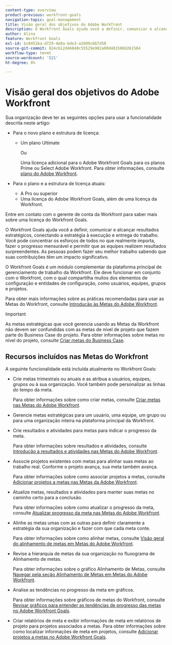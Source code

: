 ```yaml
---
content-type: overview
product-previous: workfront-goals
navigation-topic: goal-management
title: Visão geral dos objetivos do Adobe Workfront
description: O Workfront Goals ajuda você a definir, comunicar e alcançar resultados estratégicos, conectando a estratégia à execução e entrega do trabalho.
author: Alina
feature: Workfront Goals
exl-id: bc0451ba-d729-4e8a-bde3-a2609c667d50
source-git-commit: 024c612d46848c55529e902a00d481588d261584
workflow-type: tm+mt
source-wordcount: '521'
ht-degree: 0%

---
```


# Visão geral dos objetivos do Adobe Workfront

Sua organização deve ter as seguintes opções para usar a funcionalidade descrita neste artigo:

* Para o novo plano e estrutura de licença:

   * Um plano Ultimate

     Ou

     Uma licença adicional para o Adobe Workfront Goals para os planos Prime ou Select Adobe Workfront. Para obter informações, consulte [plano do Adobe Workfront](https://www.workfront.com/plans).

* Para o plano e a estrutura de licença atuais:

   * A Pro ou superior
   * Uma licença do Adobe Workfront Goals, além de uma licença da Workfront.

Entre em contato com o gerente de conta da Workfront para saber mais sobre uma licença do Workfront Goals.


O Workfront Goals ajuda você a definir, comunicar e alcançar resultados estratégicos, conectando a estratégia à execução e entrega do trabalho. Você pode concentrar os esforços de todos no que realmente importa, fazer o progresso mensurável e permitir que as equipes realizem resultados surpreendentes. As pessoas podem fazer seu melhor trabalho sabendo que suas contribuições têm um impacto significativo.

O Workfront Goals é um módulo complementar da plataforma principal de gerenciamento de trabalho da Workfront. Ele deve funcionar em conjunto com o Workfront, com o qual compartilha muitos dos elementos de configuração e entidades de configuração, como usuários, equipes, grupos e projetos.

Para obter mais informações sobre as práticas recomendadas para usar as Metas do Workfront, consulte [Introdução às Metas do Adobe Workfront](../../workfront-goals/goal-management/getting-started-with-wf-goals.md).

>[!IMPORTANT]
>
>As metas estratégicas que você gerencia usando as Metas da Workfront não devem ser confundidas com as metas de nível de projeto que fazem parte do Business Case do projeto. Para obter informações sobre metas no nível do projeto, consulte [Criar metas do Business Case](../../manage-work/projects/define-a-business-case/create-business-case-goals.md).

## Recursos incluídos nas Metas do Workfront

A seguinte funcionalidade está incluída atualmente no Workfront Goals:

* Crie metas trimestrais ou anuais e as atribua a usuários, equipes, grupos ou à sua organização. Você também pode personalizar as linhas do tempo da meta.

  Para obter informações sobre como criar metas, consulte [Criar metas nas Metas do Adobe Workfront](../../workfront-goals/goal-management/create-goals.md).

* Gerencie metas estratégicas para um usuário, uma equipe, um grupo ou para uma organização inteira na plataforma principal da Workfront.
* Crie resultados e atividades para metas para indicar o progresso da meta.

  Para obter informações sobre resultados e atividades, consulte [Introdução a resultados e atividades nas Metas do Adobe Workfront](../../workfront-goals/results-and-activities/get-started-with-results-and-activities.md).

* Associe projetos existentes com metas para alinhar suas metas ao trabalho real. Conforme o projeto avança, sua meta também avança.

  Para obter informações sobre como associar projetos a metas, consulte [Adicionar projetos a metas nas Metas da Adobe Workfront](../../workfront-goals/results-and-activities/connect-projects-to-goals-overview.md).

* Atualize metas, resultados e atividades para manter suas metas no caminho certo para a conclusão.

  Para obter informações sobre como atualizar o progresso da meta, consulte [Atualizar progresso da meta nas Metas do Adobe Workfront](../../workfront-goals/goal-review-and-workfront-goals-sections/check-in-goals.md).

* Alinhe as metas umas com as outras para definir claramente a estratégia da sua organização e fazer com que cada meta conte.

  Para obter informações sobre como alinhar metas, consulte [Visão geral do alinhamento de metas em Metas do Adobe Workfront](../../workfront-goals/goal-alignment/goal-alignment-overview.md).

* Revise a hierarquia de metas da sua organização no fluxograma de Alinhamento de metas.

  Para obter informações sobre o gráfico Alinhamento de Metas, consulte [Navegar pela seção Alinhamento de Metas em Metas do Adobe Workfront](../../workfront-goals/goal-alignment/navigate-goal-alignment-chart.md).

* Analise as tendências no progresso da meta em gráficos.

  Para obter informações sobre gráficos de metas do Workfront, consulte [Revisar gráficos para entender as tendências de progresso das metas no Adobe Workfront Goals](../../workfront-goals/goal-review-and-workfront-goals-sections/review-goal-graphs.md).

* Criar relatórios de meta e exibir informações de meta em relatórios de projeto para projetos associados a metas. Para obter informações sobre como localizar informações de meta em projetos, consulte [Adicionar projetos a metas no Adobe Workfront Goals](../../workfront-goals/results-and-activities/connect-projects-to-goals-overview.md).


